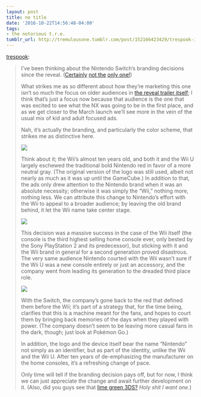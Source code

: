```yaml
---
layout: post
title: no title
date: '2016-10-22T14:56:48-04:00'
tags:
- the notorious t.r.e.
tumblr_url: http://tremulousone.tumblr.com/post/152166423429/trespook-ive-been-thinking-about-the-nintendo
---
```

[trespook](http://trespook.tumblr.com/post/152162416993):

> I’ve been thinking about the Nintendo Switch’s branding decisions since the reveal. ([Certainly](http://www.underconsideration.com/brandnew/archives/new_logo_for_nintendo_switch.php) [not the](http://www.polygon.com/2016/10/20/13351952/nintendo-switch-reveal-video-children-appeal) [only one!](http://www.gamesindustry.biz/articles/2016-10-20-who-else-but-die-hard-nintendo-fans-will-buy-the-switch))
> 
> What strikes me as so different about how they’re marketing this one isn’t so much the focus on older audiences in [the reveal trailer itself](https://www.youtube.com/watch?v=f5uik5fgIaI); I think that’s just a focus now because that audience is the one that was excited to see what the NX was going to be in the first place, and as we get closer to the March launch we’ll see more in the vein of the usual mix of kid and adult focused ads.
> 
> Nah, it’s actually the branding, and particularly the color scheme, that strikes me as distinctive here.
> 
> ![](http://68.media.tumblr.com/1560f980e6e64069074be10f212716f3/tumblr_inline_ofgkb0L70f1qzg2fb_540.jpg)
> 
> Think about it; the Wii’s almost ten years old, and both it and the Wii U largely eschewed the traditional bold Nintendo red in favor of a more neutral gray. (The original version of the logo was still used, albeit not nearly as much as it was up until the GameCube.) In addition to that, the ads only drew attention to the Nintendo brand when it was an absolute necessity; otherwise it was simply the “Wii,” nothing more, nothing less. We can attribute this change to Nintendo’s effort with the Wii to appeal to a broader audience; by leaving the old brand behind, it let the Wii name take center stage.
> 
> ![](http://68.media.tumblr.com/6218ac7ceeb32dfb30960b41249145bd/tumblr_inline_ofgkc59HCc1qzg2fb_540.jpg)
> 
> This decision was a massive success in the case of the Wii itself (the console is the third highest selling home console ever, only bested by the Sony PlayStation 2 and its predecessor), but sticking with it and the Wii brand in general for a second generation proved disastrous. The very same audience Nintendo courted with the Wii wasn’t sure if the Wii U was a new console entirely or just an accessory, and the company went from leading its generation to the dreaded third place role.
> 
> ![](http://68.media.tumblr.com/1c71b564bc93d6744c4c5efd9219c5bc/tumblr_inline_ofgkadekS91qzg2fb_540.jpg)
> 
> With the Switch, the company’s gone back to the red that defined them before the Wii; it’s part of a strategy that, for the time being, clarifies that this is a machine meant for the fans, and hopes to court them by bringing back memories of the days when they played with power. (The company doesn’t seem to be leaving more casual fans in the dark, though; just look at Pokémon Go.)
> 
> In addition, the logo and the device itself bear the name “Nintendo” not simply as an identifier, but as part of the identity, unlike the Wii and the Wii U. After ten years of de-emphasizing the manufacturer on the home consoles, it’s a refreshing change of pace.
> 
> Only time will tell if the branding decision pays off, but for now, I think we can just appreciate the change and await further development on it. (Also, did you guys see that [lime green 3DS?](http://www.polygon.com/2016/10/21/13363490/amazon-exclusive-lime-green-new-nintendo-3ds-xl) _Holy shit I want one._)
